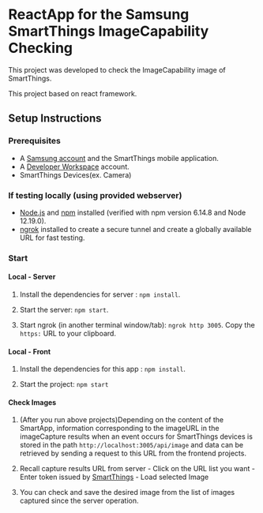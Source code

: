 # ReactApp for the Samsung SmartThings ImageCapability Checking

This project was developed to check the ImageCapability image of SmartThings.

This project based on react framework.

## Setup Instructions

### Prerequisites

- A [Samsung account](https://account.samsung.com/membership/index.do) and the SmartThings mobile application.
- A [Developer Workspace](https://smartthings.developer.samsung.com/workspace/) account.
- SmartThings Devices(ex. Camera)

### If testing locally (using provided webserver)

- [Node.js](https://nodejs.org) and [npm](https://npmjs.com) installed (verified with npm version 6.14.8 and Node 12.19.0).
- [ngrok](https://ngrok.com/) installed to create a secure tunnel and create a globally available URL for fast testing.

### Start

#### Local - Server

1. Install the dependencies for server : `npm install`.

2. Start the server: `npm start`.

3. Start ngrok (in another terminal window/tab): `ngrok http 3005`. Copy the `https:` URL to your clipboard.

#### Local - Front

1. Install the dependencies for this app : `npm install`.

2. Start the project: `npm start`

#### Check Images

1. (After you run above projects)Depending on the content of the SmartApp, information corresponding to the imageURL in the imageCapture results when an event occurs for SmartThings devices is stored in the path `http://localhost:3005/api/image` and data can be retrieved by sending a request to this URL from the frontend projects.

2. Recall capture results URL from server - Click on the URL list you want - Enter token issued by [SmartThings](https://account.smartthings.com/tokens) - Load selected Image

3. You can check and save the desired image from the list of images captured since the server operation.
